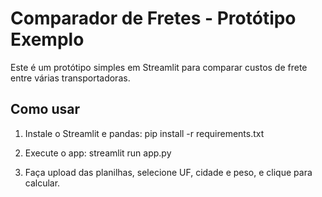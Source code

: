 # Comparador de Fretes - Protótipo Exemplo

Este é um protótipo simples em Streamlit para comparar custos de frete entre várias transportadoras.

## Como usar

1. Instale o Streamlit e pandas:
pip install -r requirements.txt

2. Execute o app:
streamlit run app.py

3. Faça upload das planilhas, selecione UF, cidade e peso, e clique para calcular.
